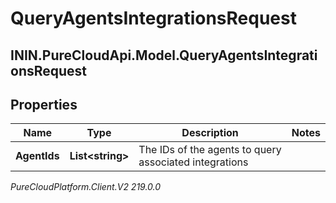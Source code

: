 # QueryAgentsIntegrationsRequest

## ININ.PureCloudApi.Model.QueryAgentsIntegrationsRequest

## Properties

|Name | Type | Description | Notes|
|------------ | ------------- | ------------- | -------------|
| **AgentIds** | **List&lt;string&gt;** | The IDs of the agents to query associated integrations | |



_PureCloudPlatform.Client.V2 219.0.0_
